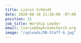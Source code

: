 ```yaml
---
title: Lierin Schmidt
date: 2020-08-18 21:26:00 -07:00
position: 11
job_title: Worship Leader
email: lierin@daybreakchurch.org
image: "/uploads/DB-Staff-6.jpg"
---
```


